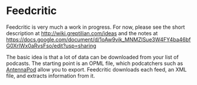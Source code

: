 # Feedcritic

Feedcritic is very much a work in progress. For now, please see the short description at http://wiki.greptilian.com/ideas and the notes at https://docs.google.com/document/d/1oAw9vik_MNMZlSue3W4FY4ba46bfG0XrlWx0aRvsFso/edit?usp=sharing

The basic idea is that a lot of data can be downloaded from your list of podcasts. The starting point is an OPML file, which podcatchers such as [AntennaPod](http://antennapod.org) allow you to export. Feedcritic downloads each feed, an XML file, and extracts information from it.
